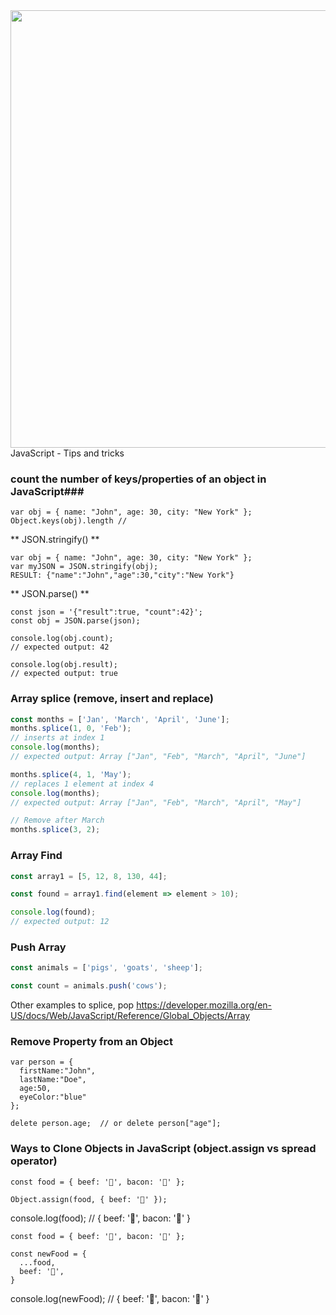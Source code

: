<img src="https://sujeitoprogramador.com/wp-content/uploads/2019/08/jsjsjs.png" width="700px">
JavaScript - Tips and tricks

 
### count the number of keys/properties of an object in JavaScript###
 ``` 
var obj = { name: "John", age: 30, city: "New York" };
Object.keys(obj).length //
 ``` 
 
 
 ** JSON.stringify() ** 
   ``` 
 var obj = { name: "John", age: 30, city: "New York" };
var myJSON = JSON.stringify(obj);
RESULT: {"name":"John","age":30,"city":"New York"}
 ``` 
 
 ** JSON.parse() **
 ``` 
 const json = '{"result":true, "count":42}';
const obj = JSON.parse(json);

console.log(obj.count);
// expected output: 42

console.log(obj.result);
// expected output: true
 ``` 


### Array splice (remove, insert and replace)
```js
const months = ['Jan', 'March', 'April', 'June'];
months.splice(1, 0, 'Feb');
// inserts at index 1
console.log(months);
// expected output: Array ["Jan", "Feb", "March", "April", "June"]

months.splice(4, 1, 'May');
// replaces 1 element at index 4
console.log(months);
// expected output: Array ["Jan", "Feb", "March", "April", "May"]

// Remove after March
months.splice(3, 2);
```

### Array Find
```js
const array1 = [5, 12, 8, 130, 44];

const found = array1.find(element => element > 10);

console.log(found);
// expected output: 12
```

### Push Array
```js
const animals = ['pigs', 'goats', 'sheep'];

const count = animals.push('cows');
```
Other examples to splice, pop
https://developer.mozilla.org/en-US/docs/Web/JavaScript/Reference/Global_Objects/Array

### Remove Property from an Object
```
var person = {
  firstName:"John",
  lastName:"Doe",
  age:50,
  eyeColor:"blue"
};

delete person.age;  // or delete person["age"];
```

### Ways to Clone Objects in JavaScript (object.assign vs spread operator)
```
const food = { beef: '🌽', bacon: '🥓' };

Object.assign(food, { beef: '🥩' });
```

console.log(food);
// { beef: '🥩', bacon: '🥓' }

```
const food = { beef: '🌽', bacon: '🥓' };

const newFood = {
  ...food,
  beef: '🥩',
}
```

console.log(newFood);
// { beef: '🥩', bacon: '🥓' }
